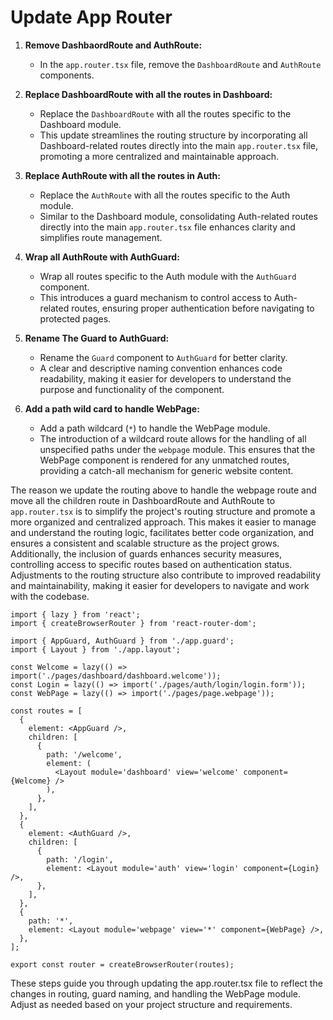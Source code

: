 # Update App Router

1. **Remove DashbaordRoute and AuthRoute:**

   - In the `app.router.tsx` file, remove the `DashboardRoute` and `AuthRoute` components.

2. **Replace DashboardRoute with all the routes in Dashboard:**

   - Replace the `DashboardRoute` with all the routes specific to the Dashboard module.
   - This update streamlines the routing structure by incorporating all Dashboard-related routes directly into the main `app.router.tsx` file, promoting a more centralized and maintainable approach.

3. **Replace AuthRoute with all the routes in Auth:**

   - Replace the `AuthRoute` with all the routes specific to the Auth module.
   - Similar to the Dashboard module, consolidating Auth-related routes directly into the main `app.router.tsx` file enhances clarity and simplifies route management.

4. **Wrap all AuthRoute with AuthGuard:**

   - Wrap all routes specific to the Auth module with the `AuthGuard` component.
   - This introduces a guard mechanism to control access to Auth-related routes, ensuring proper authentication before navigating to protected pages.

5. **Rename The Guard to AuthGuard:**

   - Rename the `Guard` component to `AuthGuard` for better clarity.
   - A clear and descriptive naming convention enhances code readability, making it easier for developers to understand the purpose and functionality of the component.

6. **Add a path wild card to handle WebPage:**
   - Add a path wildcard (`*`) to handle the WebPage module.
   - The introduction of a wildcard route allows for the handling of all unspecified paths under the `webpage` module. This ensures that the WebPage component is rendered for any unmatched routes, providing a catch-all mechanism for generic website content.

The reason we update the routing above to handle the webpage route and move all the children route in DashboardRoute and AuthRoute to `app.router.tsx` is to simplify the project's routing structure and promote a more organized and centralized approach. This makes it easier to manage and understand the routing logic, facilitates better code organization, and ensures a consistent and scalable structure as the project grows. Additionally, the inclusion of guards enhances security measures, controlling access to specific routes based on authentication status. Adjustments to the routing structure also contribute to improved readability and maintainability, making it easier for developers to navigate and work with the codebase.

```tsx
import { lazy } from 'react';
import { createBrowserRouter } from 'react-router-dom';

import { AppGuard, AuthGuard } from './app.guard';
import { Layout } from './app.layout';

const Welcome = lazy(() => import('./pages/dashboard/dashboard.welcome'));
const Login = lazy(() => import('./pages/auth/login/login.form'));
const WebPage = lazy(() => import('./pages/page.webpage'));

const routes = [
  {
    element: <AppGuard />,
    children: [
      {
        path: '/welcome',
        element: (
          <Layout module='dashboard' view='welcome' component={Welcome} />
        ),
      },
    ],
  },
  {
    element: <AuthGuard />,
    children: [
      {
        path: '/login',
        element: <Layout module='auth' view='login' component={Login} />,
      },
    ],
  },
  {
    path: '*',
    element: <Layout module='webpage' view='*' component={WebPage} />,
  },
];

export const router = createBrowserRouter(routes);
```

These steps guide you through updating the app.router.tsx file to reflect the changes in routing, guard naming, and handling the WebPage module. Adjust as needed based on your project structure and requirements.
